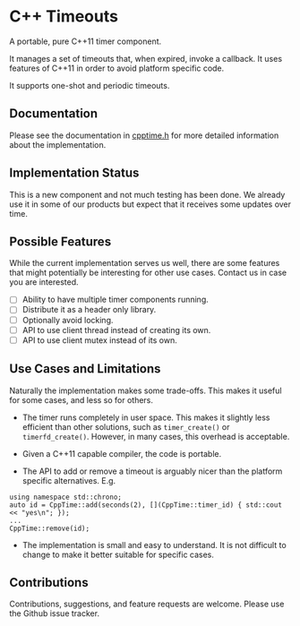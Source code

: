 C++ Timeouts
============

A portable, pure C++11 timer component.

It manages a set of timeouts that, when expired, invoke a callback. It uses
features of C++11 in order to avoid platform specific code.

It supports one-shot and periodic timeouts.

Documentation
-------------

Please see the documentation in [cpptime.h](./cpptime.h) for more detailed information about
the implementation.

Implementation Status
---------------------

This is a new component and not much testing has been done. We already use it
in some of our products but expect that it receives some updates over time.

Possible Features
----------------

While the current implementation serves us well, there are some features that
might potentially be interesting for other use cases. Contact us in case you
are interested.

- [ ] Ability to have multiple timer components running.
- [ ] Distribute it as a header only library.
- [ ] Optionally avoid locking.
- [ ] API to use client thread instead of creating its own.
- [ ] API to use client mutex instead of its own.

Use Cases and Limitations
-------------------------

Naturally the implementation makes some trade-offs. This makes it useful for
some cases, and less so for others.

- The timer runs completely in user space. This makes it slightly less efficient
than other solutions, such as `timer_create()` or `timerfd_create()`. However,
in many cases, this overhead is acceptable.

- Given a C++11 capable compiler, the code is portable.

- The API to add or remove a timeout is arguably nicer than the platform specific
alternatives. E.g.

~~~
using namespace std::chrono;
auto id = CppTime::add(seconds(2), [](CppTime::timer_id) { std::cout << "yes\n"; });
...
CppTime::remove(id);
~~~

- The implementation is small and easy to understand. It is not difficult to
change to make it better suitable for specific cases.

Contributions
-------------

Contributions, suggestions, and feature requests are welcome. Please use the
Github issue tracker.
